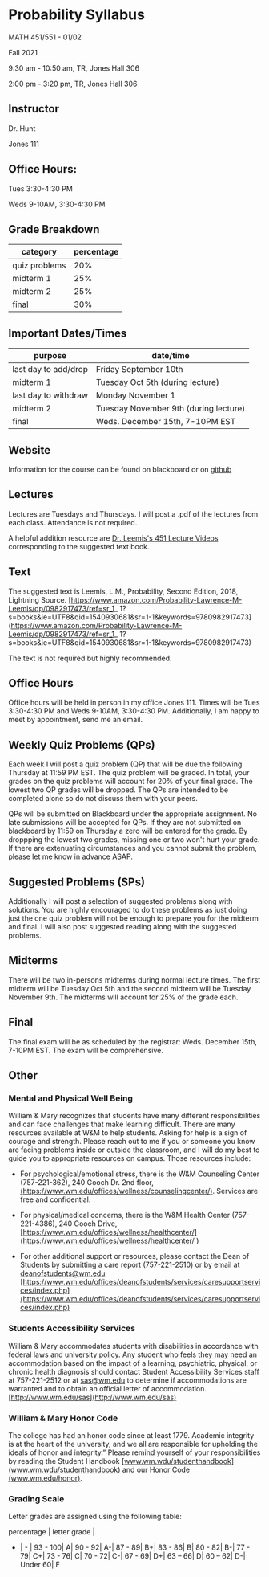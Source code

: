 # Probability Syllabus
MATH 451/551 - 01/02

Fall 2021

9:30 am - 10:50 am, 	TR,	Jones Hall 306

2:00 pm - 3:20 pm, 	TR, 	Jones Hall 306

## Instructor
Dr. Hunt

Jones 111

## Office Hours:
Tues 3:30-4:30 PM

Weds 9-10AM, 3:30-4:30 PM

## Grade Breakdown

| category | percentage|
| - | - |
| quiz problems | 20% |
| midterm 1 | 25% |
| midterm 2 | 25% |
| final | 30% |

## Important Dates/Times

| purpose | date/time |
| - | - |
| last day to add/drop | Friday September 10th |
| midterm 1 | Tuesday Oct 5th (during lecture) |
| last day to withdraw | Monday November 1 |
| midterm 2 | Tuesday November 9th (during lecture) |
| final | Weds. December 15th, 7-10PM EST  |

## Website

Information for the course can be found on blackboard or on [github](https://gjhunt.github.io/451fall2021)

## Lectures

Lectures are Tuesdays and Thursdays. I will post a .pdf of the lectures from each class. Attendance is not required. 

A helpful addition resource are [Dr. Leemis's 451 Lecture Videos](http://www.math.wm.edu/~leemis/videos/probability/) corresponding to the suggested text book.

## Text

The suggested text is Leemis, L.M., Probability, Second Edition, 2018, Lightning Source.
[https://www.amazon.com/Probability-Lawrence-M-Leemis/dp/0982917473/ref=sr_1_
1?s=books&ie=UTF8&qid=1540930681&sr=1-1&keywords=9780982917473](https://www.amazon.com/Probability-Lawrence-M-Leemis/dp/0982917473/ref=sr_1_
1?s=books&ie=UTF8&qid=1540930681&sr=1-1&keywords=9780982917473)
  
The text is not required but highly recommended. 

## Office Hours

Office hours will be held in person in my office Jones 111. Times will be Tues 3:30-4:30 PM and Weds 9-10AM, 3:30-4:30 PM.  Additionally, I am happy to meet by appointment, send me an email.

## Weekly Quiz Problems (QPs)

Each week I will post a quiz problem (QP) that will be due the following Thursday at 11:59 PM EST. The quiz problem will be graded. In total, your grades on the quiz problems will account for 20% of your final grade. The lowest two QP grades will be dropped. The QPs are intended to be completed alone so do not discuss them with your peers. 

QPs will be submitted on Blackboard under the appropriate assignment. No late submissions will be accepted for QPs. If they are not submitted on blackboard by 11:59 on Thursday a zero will be entered for the grade. By droppping the lowest two grades, missing one or two won't hurt your grade. If there are extenuating circumstances and you cannot submit the problem, please let me know in advance ASAP. 

## Suggested Problems (SPs)

Additionally I will post a selection of suggested problems along with solutions. You are highly encouraged to do these problems as just doing just the one quiz problem will not be enough to prepare you for the midterm and final. I will also post suggested reading along with the suggested problems. 

## Midterms

There will be two in-persons midterms during normal lecture times. The first midterm will be Tuesday Oct 5th and the second midterm will be Tuesday November 9th. The midterms will account for 25% of the grade each. 

## Final

The final exam will be as scheduled by the registrar: Weds. December 15th, 7-10PM EST. The exam will be comprehensive. 


## Other

### Mental and Physical Well Being

William & Mary recognizes that students have many different responsibilities and can face challenges that make learning difficult.  There are many resources available at W&M to help students. Asking for help is a sign of courage and strength.  Please reach out to me if you or someone you know are facing problems inside or outside the classroom, and I will do my best to guide you to appropriate resources on campus.   Those resources include: 

- For psychological/emotional stress, there is the W&M Counseling Center (757-221-362), 240 Gooch Dr. 2nd floor, [(https://www.wm.edu/offices/wellness/counselingcenter/)](https://www.wm.edu/offices/wellness/counselingcenter/). Services are free and confidential.  

- For physical/medical concerns, there is the W&M Health Center (757-221-4386), 240 Gooch Drive, [https://www.wm.edu/offices/wellness/healthcenter/](https://www.wm.edu/offices/wellness/healthcenter/  )

- For other additional support or resources, please contact the Dean of Students by submitting a care report (757-221-2510) or by email at deanofstudents@wm.edu [https://www.wm.edu/offices/deanofstudents/services/caresupportservices/index.php](https://www.wm.edu/offices/deanofstudents/services/caresupportservices/index.php)

### Students Accessibility Services

William &amp; Mary accommodates students with disabilities in accordance with federal laws
and university policy. Any student who feels they may need an accommodation based
on the impact of a learning, psychiatric, physical, or chronic health diagnosis should
contact Student Accessibility Services staff at 757-221-2512 or at sas@wm.edu to
determine if accommodations are warranted and to obtain an official letter of
accommodation. [http://www.wm.edu/sas](http://www.wm.edu/sas)


### William &amp; Mary Honor Code

The college has had an honor code since at least 1779. Academic integrity is at
the heart of the university, and we all are responsible for upholding the ideals of honor
and integrity.” Please remind yourself of your responsibilities by reading the Student
Handbook [www.wm.wdu/studenthandbook](www.wm.wdu/studenthandbook) and our Honor Code
[(www.wm.edu/honor)](www.wm.edu/honor).

### Grading Scale
Letter grades are assigned using the following table:

percentage | letter grade |
- | - |
93 - 100| A|
90 - 92| A-|
87 - 89| B+|
83 - 86| B|
80 - 82| B-|
77 - 79| C+|
73 - 76| C|
70 - 72| C-|
67 - 69| D+|
63 – 66| D|
60 – 62| D-|
Under 60| F
